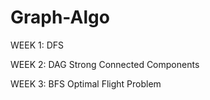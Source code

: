# Graph-Algo

WEEK 1:
  DFS

WEEK 2:
  DAG
  Strong Connected Components
  
WEEK 3:
  BFS
  Optimal Flight Problem
